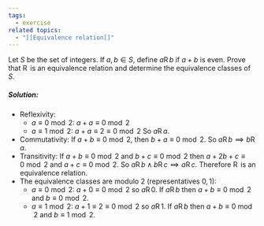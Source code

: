```yaml
---
tags:
  - exercise
related topics:
  - "[[Equivalence relation]]"
---
```

Let $S$ be the set of integers. If $a, b \in S$, define $a\operatorname{R}b$ if $a + b$ is even. Prove that $\operatorname{R}$ is an equivalence relation and determine the equivalence classes of $S$.
##### Solution:
- Reflexivity:
	- $a\equiv 0 \ \operatorname{mod}\ 2$:
		$a+a\equiv 0 \ \operatorname{mod}\ 2$
	- $a\equiv 1 \ \operatorname{mod}\ 2$:
		$a+a\equiv 2 \equiv 0 \ \operatorname{mod}\ 2$
	So $a\operatorname{R} a$.
- Commutativity:
	If $a + b \equiv 0\ \operatorname{mod}\ 2$, then $b + a \equiv 0\ \operatorname{mod}\ 2$. So $a\operatorname{R}b\implies b\operatorname{R}a$.
- Transitivity:
	If $a + b \equiv 0\ \operatorname{mod}\ 2$ and $b + c \equiv 0\ \operatorname{mod}\ 2$ then $a + 2b + c \equiv 0\ \operatorname{mod}\ 2$ and $a + c \equiv 0\ \operatorname{mod}\ 2$. So $a\operatorname{R} b \land b\operatorname{R} c \implies a\operatorname{R} c$.
Therefore $\operatorname{R}$ is an equivalence relation.
- The equivalence classes are modulo 2 (representatives $0,1$):
	- $a\equiv 0 \ \operatorname{mod}\ 2$:
		$a + 0\equiv 0 \ \operatorname{mod}\ 2$ so $a\operatorname{R}0$. If $a\operatorname{R}b$ then $a+b\equiv 0 \ \operatorname{mod}\ 2$ and $b\equiv 0 \ \operatorname{mod}\ 2$.
	- $a\equiv 1 \ \operatorname{mod}\ 2$:
		$a + 1\equiv 2 \equiv 0 \ \operatorname{mod}\ 2$ so $a\operatorname{R}1$. If $a\operatorname{R}b$ then $a+b\equiv 0 \ \operatorname{mod}\ 2$ and $b\equiv 1 \ \operatorname{mod}\ 2$.
